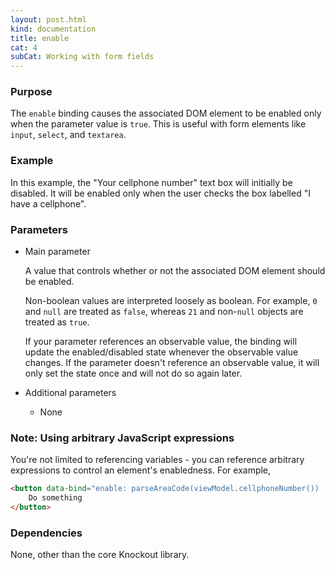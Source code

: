 ```yaml
---
layout: post.html
kind: documentation
title: enable
cat: 4
subCat: Working with form fields
---
```


### Purpose
The `enable` binding causes the associated DOM element to be enabled only when the parameter value is `true`. This is useful with form elements like `input`, `select`, and `textarea`.

### Example

<live-example params='id: "enable-binding"'></live-example>

In this example, the "Your cellphone number" text box will initially be disabled. It will be enabled only when the user checks the box labelled "I have a cellphone".

### Parameters

 * Main parameter

   A value that controls whether or not the associated DOM element should be enabled.

   Non-boolean values are interpreted loosely as boolean. For example, `0` and `null` are treated as `false`, whereas `21` and non-`null` objects are treated as `true`.

   If your parameter references an observable value, the binding will update the enabled/disabled state whenever the observable value changes. If the parameter doesn't reference an observable value, it will only set the state once and will not do so again later.

 * Additional parameters

   * None

### Note: Using arbitrary JavaScript expressions

You're not limited to referencing variables - you can reference arbitrary expressions to control an element's enabledness. For example,

```html
<button data-bind="enable: parseAreaCode(viewModel.cellphoneNumber()) != '555'">
    Do something
</button>
```

### Dependencies

None, other than the core Knockout library.
